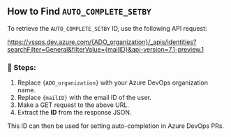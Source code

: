 ## How to Find `AUTO_COMPLETE_SETBY`

To retrieve the `AUTO_COMPLETE_SETBY` ID, use the following API request:

https://vssps.dev.azure.com/{ADO_organization}/_apis/identities?searchFilter=General&filterValue={mailID}&api-version=7.1-preview.1

### 📌 Steps:
1. Replace `{ADO_organization}` with your Azure DevOps organization name.
2. Replace `{mailID}` with the email ID of the user.
3. Make a GET request to the above URL.
4. Extract the **ID** from the response JSON.

This ID can then be used for setting auto-completion in Azure DevOps PRs.